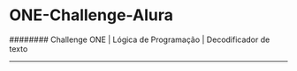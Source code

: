 # ONE-Challenge-Alura
######## Challenge ONE | Lógica de Programação | Decodificador de texto

----
